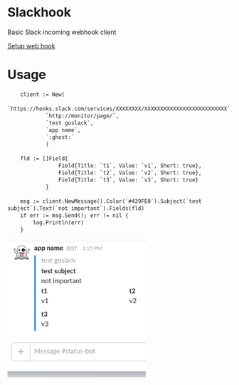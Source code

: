 
Slackhook
===========
Basic Slack incoming webhook client

[Setup web hook](https://superops.slack.com/apps/new/A0F7XDUAZ-incoming-webhooks)


Usage
===========
~~~~golang
    client := New(
            `https://hooks.slack.com/services/XXXXXXXX/XXXXXXXXXXXXXXXXXXXXXXXXXX`, 
            `http://monitor/page/`, 
            `test goslack`, 
            `app name`, 
            `:ghost:`
            )

	fld := []Field{
                Field{Title: `t1`, Value: `v1`, Short: true}, 
                Field{Title: `t2`, Value: `v2`, Short: true}, 
                Field{Title: `t3`, Value: `v3`, Short: true}
            }

	msg := client.NewMessage().Color(`#439FE0`).Subject(`test subject`).Text(`not important`).Fields(fld)
	if err := msg.Send(); err != nil {
		log.Println(err)
	}
~~~~    

![Result](./sample.png)